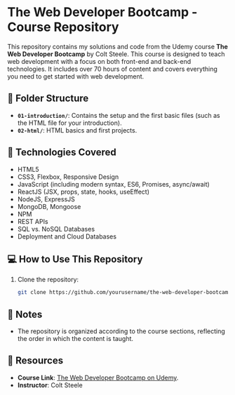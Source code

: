 # The Web Developer Bootcamp - Course Repository

This repository contains my solutions and code from the Udemy course **The Web Developer Bootcamp** by Colt Steele. This course is designed to teach web development with a focus on both front-end and back-end technologies. It includes over 70 hours of content and covers everything you need to get started with web development.

## 📂 Folder Structure

- **`01-introduction/`**: Contains the setup and the first basic files (such as the HTML file for your introduction).
- **`02-html/`**: HTML basics and first projects.

## 🚀 Technologies Covered
- HTML5
- CSS3, Flexbox, Responsive Design
- JavaScript (including modern syntax, ES6, Promises, async/await)
- ReactJS (JSX, props, state, hooks, useEffect)
- NodeJS, ExpressJS
- MongoDB, Mongoose
- NPM
- REST APIs
- SQL vs. NoSQL Databases
- Deployment and Cloud Databases

## 💻 How to Use This Repository
1. Clone the repository:
   ```bash
   git clone https://github.com/yourusername/the-web-developer-bootcamp.git

## 📖 Notes
- The repository is organized according to the course sections, reflecting the order in which the content is taught.

## 🔗 Resources
- **Course Link**: [The Web Developer Bootcamp on Udemy](https://www.udemy.com/course/the-web-developer-bootcamp/).
- **Instructor**: Colt Steele